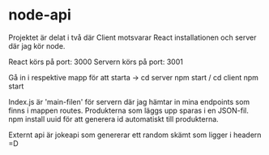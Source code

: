 # node-api
Projektet är delat i två där Client motsvarar React installationen och server där jag kör node. 

React körs på port: 3000
Servern körs på port: 3001

Gå in i respektive mapp för att starta -> cd server npm start / cd client npm start

Index.js är 'main-filen' för servern där jag hämtar in mina endpoints som finns i mappen routes. 
Produkterna som läggs upp sparas i en JSON-fil.  
npm install uuid för att generera id automatiskt till produkterna. 

Externt api är jokeapi som genererar ett random skämt som ligger i headern =D


